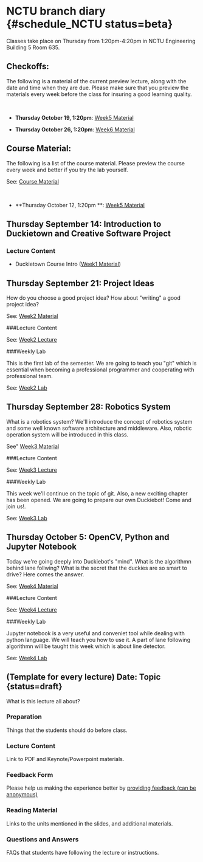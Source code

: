 # NCTU branch diary {#schedule_NCTU status=beta}

Classes take place on Thursday from 1:20pm-4:20pm in NCTU Engineering Building 5 Room 635.

## Checkoffs:

The following is a material of the current preview lecture, along with the date and time when they are due. Please make sure that you preview the materials every week before the class for insuring a good learning quality.

&nbsp;

* **Thursday October 19, 1:20pm**: [Week5 Material](https://drive.google.com/drive/folders/0Byy2Ai4ydUvGaWJMLVNwSi1hZHM?usp=sharing)

* **Thursday October 26, 1:20pm**: [Week6 Material]()


## Course Material:

The following is a list of the course material. Please preview the course every week and better if you try the lab yourself.

See: [Course Material](https://drive.google.com/drive/folders/0B32gBaWlFI1QbV8wcWxxU29YOEU?usp=sharing)

&nbsp;

* **Thursday October 12, 1:20pm **: [Week5 Material](https://drive.google.com/drive/folders/0Byy2Ai4ydUvGaWJMLVNwSi1hZHM?usp=sharing)



## Thursday September 14: Introduction to Duckietown and Creative Software Project


### Lecture Content

* Duckietown Course Intro ([Week1 Material](https://drive.google.com/drive/folders/0B32gBaWlFI1QTXJHLTk3MzdYLVU?usp=sharing))


## Thursday September 21: Project Ideas 

How do you choose a good project idea? How about "writing" a good project idea?

See: [Week2 Material](https://drive.google.com/drive/folders/0B32gBaWlFI1QUnk0WkpuMU9VVnM?usp=sharing)


###Lecture Content

See: [Week2 Lecture](https://drive.google.com/file/d/0B32gBaWlFI1QOGtFbG9iUXlGd3c/view?usp=sharing)


###Weekly Lab

This is the first lab of the semester. We are going to teach you "git" which is essential when becoming a professional programmer and cooperating with professional team.

See: [Week2 Lab](https://drive.google.com/drive/folders/0B3Bm1CtYcrCGOUo1V2JBVTg1cFU?usp=sharing)


## Thursday September 28: Robotics System

What is a robotics system? We'll introduce the concept of robotics system and some well known software architecture and middleware. Also, robotic operation system will be introduced in this class.

See" [Week3 Material](https://drive.google.com/drive/folders/0B32gBaWlFI1QQXgwMEJwb291RjQ?usp=sharing)


###Lecture Content

See: [Week3 Lecture](https://drive.google.com/drive/folders/0BwVN0d88p9cIekRudkFvTjhOMGM?usp=sharing)


###Weekly Lab

This week we'll continue on the topic of git. Also, a new exciting chapter has been opened. We are going to prepare our own Duckiebot! Come and join us!.

See: [Week3 Lab](https://drive.google.com/drive/folders/0BwVN0d88p9cINEdubmNEdTNWRzQ?usp=sharing)


## Thursday October 5: OpenCV, Python and Jupyter Notebook

Today we're going deeply into Duckiebot's "mind". What is the algorithmn behind lane follwing? What is the secret that the duckies are so smart to drive? Here comes the answer.

See: [Week4 Material](https://drive.google.com/drive/folders/0Byy2Ai4ydUvGR3pKdXZlS2ZPUUk?usp=sharing)


###Lecture Content

See: [Week4 Lecture](https://drive.google.com/drive/folders/0Byy2Ai4ydUvGb1kwLU9oMmo1eTg?usp=sharing)


###Weekly Lab

Jupyter notebook is a very useful and conveniet tool while dealing with python language. We will teach you how to use it. A part of lane following algorithmn will be taught this week which is about line detector.

See: [Week4 Lab](https://drive.google.com/drive/folders/0Byy2Ai4ydUvGTEVzaHYxT0tqNGc?usp=sharing)






##  (Template for every lecture) Date: Topic {status=draft}

What is this lecture all about?

### Preparation

Things that the students should do before class.

### Lecture Content

Link to PDF and Keynote/Powerpoint materials.

### Feedback Form

Please help us making the experience better by [providing feedback (can be anonymous)](https://goo.gl/forms/yKWqJBuiMiAPC4Zz2)

### Reading Material

Links to the units mentioned in the slides,
and additional materials.

### Questions and Answers

FAQs that students have following the lecture or instructions.
